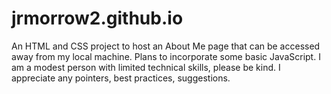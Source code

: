 # jrmorrow2.github.io
An HTML and CSS project to host an About Me page that can be accessed away from my local machine.
Plans to incorporate some basic JavaScript.
I am a modest person with limited technical skills, please be kind.
I appreciate any pointers, best practices, suggestions.

